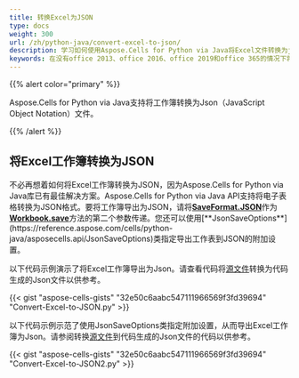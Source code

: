 ```yaml
---
title: 转换Excel为JSON
type: docs
weight: 300
url: /zh/python-java/convert-excel-to-json/
description: 学习如何使用Aspose.Cells for Python via Java将Excel文件转换为json。
keywords: 在没有office 2013、office 2016、office 2019和office 365的情况下将工作簿导出为JSON
---
```


{{% alert color="primary" %}}

Aspose.Cells for Python via Java支持将工作簿转换为Json（JavaScript Object Notation）文件。

{{% /alert %}}

## **将Excel工作簿转换为JSON**

不必再想着如何将Excel工作簿转换为JSON，因为Aspose.Cells for Python via Java库已有最佳解决方案。Aspose.Cells for Python via Java API支持将电子表格转换为JSON格式。要将工作簿导出为JSON，请将[**SaveFormat.JSON**](https://reference.aspose.com/cells/python-java/asposecells.api/saveformat)作为[**Workbook.save**](https://reference.aspose.com/cells/python-java/asposecells.api/workbook#save\(java.lang.String,%20int\))方法的第二个参数传递。您还可以使用[**JsonSaveOptions**](https://reference.aspose.com/cells/python-java/asposecells.api/JsonSaveOptions)类指定导出工作表到JSON的附加设置。

以下代码示例演示了将Excel工作簿导出为Json。请查看代码将[源文件](sample.xlsx)转换为代码生成的Json文件以供参考。

{{< gist "aspose-cells-gists" "32e50c6aabc547111966569f3fd39694" "Convert-Excel-to-JSON.py" >}}

以下代码示例示范了使用JsonSaveOptions类指定附加设置，从而导出Excel工作簿为Json。请参阅转换[源文件](sample.xlsx)到代码生成的Json文件的代码以供参考。

{{< gist "aspose-cells-gists" "32e50c6aabc547111966569f3fd39694" "Convert-Excel-to-JSON2.py" >}}
